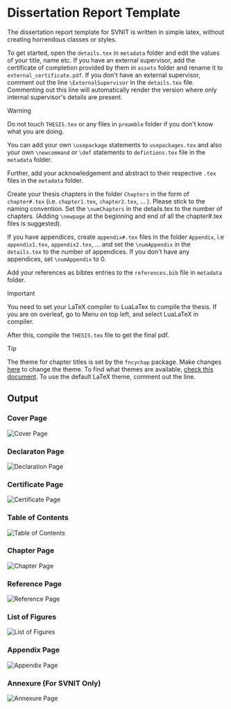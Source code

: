 # Dissertation Report Template

The dissertation report template for SVNIT is written in simple latex, without creating horrendous classes or styles. 

To get started, open the `details.tex` in `metadata` folder and edit the values of your title, name etc. If you have an external supervisor, add the certificate of completion provided by them in `assets` folder and rename it to `external_certificate.pdf`. If you don't have an external supervisor, comment out the line `\ExternalSupervisor` in the `details.tex` file. Commenting out this line will automatically render the version where only internal supervisor's details are present.

> [!WARNING]
> Do not touch `THESIS.tex` or any files in `preamble` folder if you don't know what you are doing.

You can add your own `\usepackage` statements to `usepackages.tex` and also your own `\newcommand` or `\def` statements to `defintions.tex` file in the `metadata` folder.

Further, add your acknowledgement and abstract to their respective `.tex` files in the `metadata` folder.

Create your thesis chapters in the folder `Chapters` in the form of `chapter#.tex` (i.e. `chapter1.tex`, `chapter2.tex`, ... ). Please stick to the naming convention. Set the `\numChapters` in the details.tex to the number of chapters. (Adding `\newpage` at the beginning and end of all the chapter#.tex files is suggested).

If you have appendices, create `appendix#.tex` files in the folder `Appendix`, i.e `appendix1.tex`, `appendix2.tex`, ... and set the `\numAppendix` in the `details.tex` to the number of appendices. If you don't have any appendices, set `\numAppendix` to 0.

Add your references as bibtex entries to the `references.bib` file in `metadata` folder.

> [!IMPORTANT]
> You need to set your LaTeX compiler to LuaLaTex to compile the thesis.
> If you are on overleaf, go to Menu on top left, and select LuaLaTeX in compiler.

After this, compile the `THESIS.tex` file to get the final pdf.

> [!TIP]
> The theme for chapter titles is set by the `fncychap` package. Make changes [here](metadata/usepackages.tex#L19) to change the theme. To find what themes are available, [check this document](http://mirrors.ctan.org/macros/latex/contrib/fncychap/fncychap.pdf). To use the default LaTeX theme, comment out the line.

## Output

### Cover Page

![Cover Page](\PDF_Pages_For_Readme\THESIS_page-0001.jpg)

### Declaraton Page

![Declaration Page](PDF_Pages_For_Readme\THESIS_page-0002.jpg)

### Certificate Page

![Certificate Page](PDF_Pages_For_Readme\THESIS_page-0004.jpg)

### Table of Contents

![Table of Contents](PDF_Pages_For_Readme\THESIS_page-0008.jpg)

### Chapter Page

![Chapter Page](PDF_Pages_For_Readme\THESIS_page-0009.jpg)

### Reference Page

![Reference Page](PDF_Pages_For_Readme\THESIS_page-0020.jpg)

### List of Figures

![List of Figures](PDF_Pages_For_Readme\THESIS_page-0018.jpg)

### Appendix Page

![Appendix Page](PDF_Pages_For_Readme\THESIS_page-0021.jpg)

### Annexure (For SVNIT Only)

![Annexure Page](PDF_Pages_For_Readme\THESIS_page-0027.jpg)
